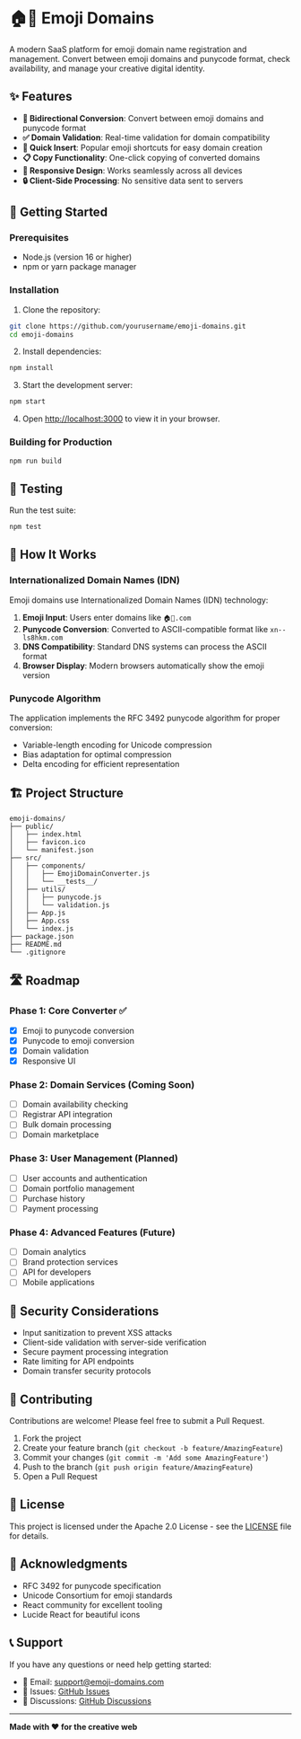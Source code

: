 # 🏠🌟 Emoji Domains

A modern SaaS platform for emoji domain name registration and management. Convert between emoji domains and punycode format, check availability, and manage your creative digital identity.

## ✨ Features

- **🔄 Bidirectional Conversion**: Convert between emoji domains and punycode format
- **✅ Domain Validation**: Real-time validation for domain compatibility
- **🚀 Quick Insert**: Popular emoji shortcuts for easy domain creation
- **📋 Copy Functionality**: One-click copying of converted domains
- **📱 Responsive Design**: Works seamlessly across all devices
- **🔒 Client-Side Processing**: No sensitive data sent to servers

## 🚀 Getting Started

### Prerequisites

- Node.js (version 16 or higher)
- npm or yarn package manager

### Installation

1. Clone the repository:
```bash
git clone https://github.com/yourusername/emoji-domains.git
cd emoji-domains
```

2. Install dependencies:
```bash
npm install
```

3. Start the development server:
```bash
npm start
```

4. Open [http://localhost:3000](http://localhost:3000) to view it in your browser.

### Building for Production

```bash
npm run build
```

## 🧪 Testing

Run the test suite:
```bash
npm test
```

## 🔧 How It Works

### Internationalized Domain Names (IDN)

Emoji domains use Internationalized Domain Names (IDN) technology:

1. **Emoji Input**: Users enter domains like `🏠🌟.com`
2. **Punycode Conversion**: Converted to ASCII-compatible format like `xn--ls8hkm.com`
3. **DNS Compatibility**: Standard DNS systems can process the ASCII format
4. **Browser Display**: Modern browsers automatically show the emoji version

### Punycode Algorithm

The application implements the RFC 3492 punycode algorithm for proper conversion:

- Variable-length encoding for Unicode compression
- Bias adaptation for optimal compression
- Delta encoding for efficient representation

## 🏗️ Project Structure

```
emoji-domains/
├── public/
│   ├── index.html
│   ├── favicon.ico
│   └── manifest.json
├── src/
│   ├── components/
│   │   ├── EmojiDomainConverter.js
│   │   └── __tests__/
│   ├── utils/
│   │   ├── punycode.js
│   │   └── validation.js
│   ├── App.js
│   ├── App.css
│   └── index.js
├── package.json
├── README.md
└── .gitignore
```

## 🛣️ Roadmap

### Phase 1: Core Converter ✅
- [x] Emoji to punycode conversion
- [x] Punycode to emoji conversion
- [x] Domain validation
- [x] Responsive UI

### Phase 2: Domain Services (Coming Soon)
- [ ] Domain availability checking
- [ ] Registrar API integration
- [ ] Bulk domain processing
- [ ] Domain marketplace

### Phase 3: User Management (Planned)
- [ ] User accounts and authentication
- [ ] Domain portfolio management
- [ ] Purchase history
- [ ] Payment processing

### Phase 4: Advanced Features (Future)
- [ ] Domain analytics
- [ ] Brand protection services
- [ ] API for developers
- [ ] Mobile applications

## 🔐 Security Considerations

- Input sanitization to prevent XSS attacks
- Client-side validation with server-side verification
- Secure payment processing integration
- Rate limiting for API endpoints
- Domain transfer security protocols

## 🤝 Contributing

Contributions are welcome! Please feel free to submit a Pull Request.

1. Fork the project
2. Create your feature branch (`git checkout -b feature/AmazingFeature`)
3. Commit your changes (`git commit -m 'Add some AmazingFeature'`)
4. Push to the branch (`git push origin feature/AmazingFeature`)
5. Open a Pull Request

## 📄 License

This project is licensed under the Apache 2.0 License - see the [LICENSE](LICENSE) file for details.

## 🙏 Acknowledgments

- RFC 3492 for punycode specification
- Unicode Consortium for emoji standards
- React community for excellent tooling
- Lucide React for beautiful icons

## 📞 Support

If you have any questions or need help getting started:

- 📧 Email: support@emoji-domains.com
- 🐛 Issues: [GitHub Issues](https://github.com/yourusername/emoji-domains/issues)
- 💬 Discussions: [GitHub Discussions](https://github.com/yourusername/emoji-domains/discussions)

---

**Made with ❤️ for the creative web**
